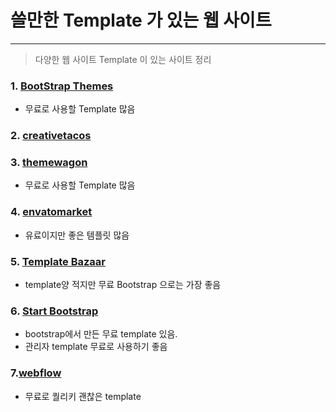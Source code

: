 # 쓸만한 Template 가 있는 웹 사이트 

---

> 다양한 웹 사이트 Template 이 있는 사이트 정리 

### 1. [BootStrap Themes ](https://bootstrapthemes.co/)

- 무료로 사용할 Template 많음 

### 2. [creativetacos](https://creativetacos.com/category/templates/)

### 3. [themewagon](https://themewagon.com/)

- 무료로 사용할 Template 많음 

### 4. [envatomarket](https://themeforest.net/)

- 유료이지만 좋은 템플릿 많음 

### 5. [Template Bazaar](https://templatebazaar.in/)

- template양 적지만 무료 Bootstrap 으로는 가장 좋음 

### 6. [Start Bootstrap ](https://startbootstrap.com/)

- bootstrap에서 만든 무료 template 있음. 
- 관리자 template 무료로 사용하기 좋음 

### 7.[webflow](https://webflow.com/templates/free-website-templates)

- 무료로 퀄리키 괜찮은 template